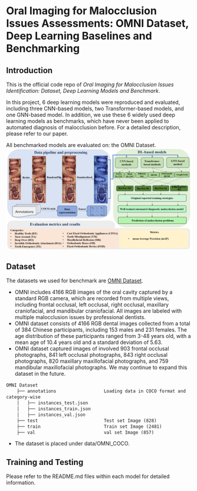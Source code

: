 # Oral Imaging for Malocclusion Issues Assessments: OMNI Dataset, Deep Learning Baselines and Benchmarking
## Introduction
This is the official code repo of *Oral Imaging for Malocclusion Issues Identification: Dataset, Deep Learning Models and Benchmark*.

In this project, 6 deep learning models were reproduced and evaluated, including three CNN-based models, two Transformer-based models, and one GNN-based model. In addition, we use these 6 widely used deep learning models as benchmarks, which have never been applied to automated diagnosis of malocclusion before. For a detailed description, please refer to our paper.

All benchmarked models are evaluated on: the OMNI Dataset.
![alt text](baseline_framework.png)

## Dataset
The datasets we used for benchmark are [OMNI Dataset](https://drive.google.com/file/d/1eSyipRJTDlAbRs0yb44l5vQjVYibRXy1/view?usp=drive_link).

* OMNI includes 4166 RGB images of the oral cavity captured by a standard RGB camera, which are recorded from multiple views, including frontal occlusal, left occlusal, right occlusal, maxillary craniofacial, and mandibular craniofacial. All images are labeled with multiple malocclusion issues by professional dentists.
* OMNI dataset consists of 4166 RGB dental images collected from a total of 384 Chinese participants, including 153 males and 231 females. The age distribution of these participants ranged from 3-48 years old, with a mean age of 10.4 years old and a standard deviation of 5.63.
* OMNI dataset captured images of involved 903 frontal occlusal photographs, 841 left occlusal photographs, 843 right occlusal photographs, 820 maxillary maxillofacial photographs, and 759 mandibular maxillofacial photographs. We may continue to expand this dataset in the future.
```
OMNI Dataset
    ├── annotations                  Loading data in COCO format and category-wise 
    │   ├── instances_test.json 
    │   ├── instances_train.json
    │   ├── instances_val.json
    ├── test                         Test set Image (828)
    ├── train                        Train set Image (2481)
    ├── val                          val set Image (857)
```

* The dataset is placed under data/OMNI_COCO.

## Training and Testing

Please refer to the README.md files within each model for detailed information.
